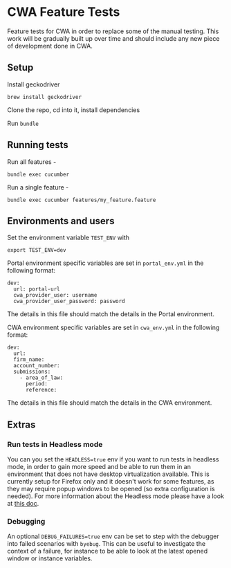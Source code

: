 # CWA Feature Tests

Feature tests for CWA in order to replace some of the manual testing. This work will be gradually built up over time and should include any new piece of development done in CWA.

## Setup

Install geckodriver

`brew install geckodriver`

Clone the repo, cd into it, install dependencies

Run `bundle`

## Running tests

Run all features -

`bundle exec cucumber`

Run a single feature -

`bundle exec cucumber features/my_feature.feature`

## Environments and users

Set the environment variable `TEST_ENV` with

`export TEST_ENV=dev`

Portal environment specific variables are set in `portal_env.yml` in the following format:

```
dev:
  url: portal-url
  cwa_provider_user: username
  cwa_provider_user_password: password
```

The details in this file should match the details in the Portal environment.

CWA environment specific variables are set in `cwa_env.yml` in the following format:

```
dev:
  url:
  firm_name:
  account_number:
  submissions:
    - area_of_law:
      period:
      reference:
```

The details in this file should match the details in the CWA environment.

## Extras

### Run tests in Headless mode

You can you set the `HEADLESS=true` env if you want to run tests in headless mode,
in order to gain more speed and be able to run them in an environment that does not
have desktop virtualization available.
This is currently setup for Firefox only and it doesn't work for some features, as
they may require popup windows to be opened (so extra configuration is needed).
For more information about the Headless mode please have a look at [this doc](https://developer.mozilla.org/en-US/docs/Mozilla/Firefox/Headless_mode).

### Debugging

An optional `DEBUG_FAILURES=true` env can be set to step with the debugger into failed
scenarios with `byebug`. This can be useful to investigate the context of a failure,
for instance to be able to look at the latest opened window or instance variables.
